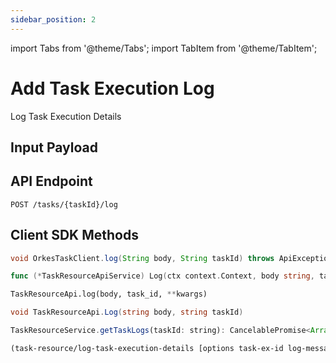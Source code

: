 ```yaml
---
sidebar_position: 2
---
```


import Tabs from '@theme/Tabs';
import TabItem from '@theme/TabItem';

# Add Task Execution Log

Log Task Execution Details

## Input Payload

## API Endpoint

```
POST /tasks/{taskId}/log
```

## Client SDK Methods

<Tabs>
<TabItem value="Java" label="Java">

```java
void OrkesTaskClient.log(String body, String taskId) throws ApiException
```

</TabItem>
<TabItem value="Golang" label="Golang">

```go
func (*TaskResourceApiService) Log(ctx context.Context, body string, taskId string) (*http.Response, error)
```

</TabItem>
<TabItem value="Python" label="Python">

```python
TaskResourceApi.log(body, task_id, **kwargs)
```

</TabItem>
<TabItem value="CSharp" label="CSharp">

```csharp
void TaskResourceApi.Log(string body, string taskId)
```

</TabItem>
<TabItem value="Javascript" label="Javascript">

```javascript
TaskResourceService.getTaskLogs(taskId: string): CancelablePromise<Array<TaskExecLog>>
```

</TabItem>
<TabItem value="Clojure" label="Clojure">

```clojure
(task-resource/log-task-execution-details [options task-ex-id log-message])
```

</TabItem>
</Tabs>
